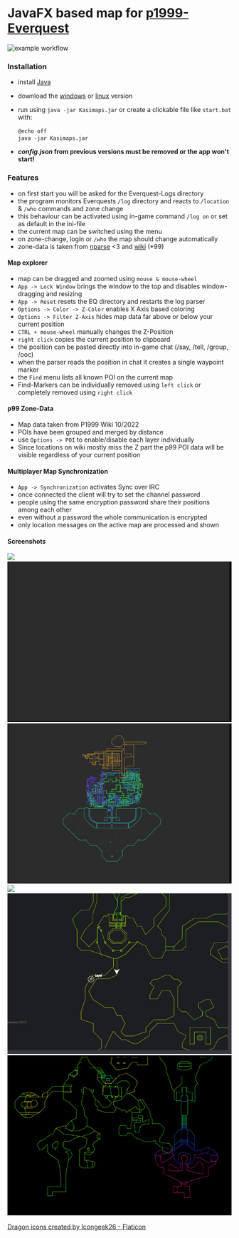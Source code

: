 # JavaFX based map for [p1999-Everquest](https://www.project1999.com/)

![example workflow](https://github.com/mknblch/kasimaps/actions/workflows/build.yml/badge.svg)

### Installation

- install [Java](https://openjdk.org/) 
- download the [windows](https://github.com/mknblch/kasimaps/tree/develop/dist/Kasimaps.jar) or [linux](https://github.com/mknblch/kasimaps/tree/develop/dist/Kasimaps_lnx.jar) version
- run using `java -jar Kasimaps.jar` or create a clickable file like `start.bat` with:
    ```  
    @echo off
    java -jar Kasimaps.jar
    ```

- **_config.json_ from previous versions must be removed or the app won't start!**

### Features

- on first start you will be asked for the Everquest-Logs directory
- the program monitors Everquests `/log` directory and reacts to `/location` & `/who` commands and zone change 
- this behaviour can be activated using in-game command `/log on` or set as default in the ini-file
- the current map can be switched using the menu
- on zone-change, login or `/who` the map should change automatically
- zone-data is taken from [nparse](https://github.com/nomns/nparse) <3 and [wiki](https://wiki.project1999.com) (*99)


#### Map explorer

- map can be dragged and zoomed using `mouse & mouse-wheel`
- `App -> Lock Window` brings the window to the top and disables window-dragging and resizing
- `App -> Reset` resets the EQ directory and restarts the log parser
- `Options -> Color -> Z-Color` enables X Axis based coloring
- `Options -> Filter Z-Axis` hides map data far above or below your current position 
- `CTRL + mouse-wheel` manually changes the Z-Position
- `right click` copies the current position to clipboard
- the position can be pasted directly into in-game chat (/say, /tell, /group, /ooc) 
- when the parser reads the position in chat it creates a single waypoint marker
- the `Find` menu lists all known POI on the current map
- Find-Markers can be individually removed using `left click` or completely removed using `right click` 

#### p99 Zone-Data

- Map data taken from P1999 Wiki 10/2022
- POIs have been grouped and merged by distance
- use `Options -> POI` to enable/disable each layer individually
- Since locations on wiki mostly miss the Z part the p99 POI data will be visible regardless of your current position

#### Multiplayer Map Synchronization

- `App -> Synchronization` activates Sync over IRC
- once connected the client will try to set the channel password
- people using the same encryption password share their positions among each other
- even without a password the whole communication is encrypted
- only location messages on the active map are processed and shown 

#### Screenshots

![](doc/Animation4.gif)
![](doc/Animation.gif)
![](doc/Animation2.gif)
![](doc/Animation5.gif)
![](doc/AnimationMultiplayer.gif)
![](doc/AnimationFind.gif)

<a href="https://www.flaticon.com/free-icons/dragon" title="dragon icons">Dragon icons created by Icongeek26 - Flaticon</a>